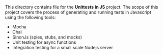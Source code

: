 This directory contains file for the **Unittests in JS** project. The scope of this project covers the process of
generating and running tests in Javascript using the following tools:
- Mocha
- Chai
- SinonJs (spies, stubs, and mocks)
- Unit testing for async functions
- Integration testing for a small scale Nodejs server
